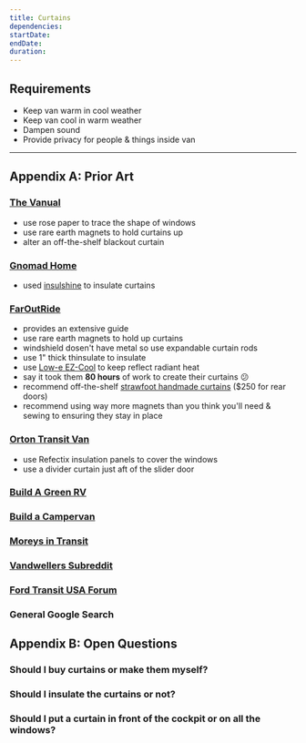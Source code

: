 ```yaml
---
title: Curtains
dependencies:
startDate:
endDate:
duration:
---
```


## Requirements

 - Keep van warm in cool weather
 - Keep van cool in warm weather
 - Dampen sound
 - Provide privacy for people & things inside van

---

## Appendix A: Prior Art

### [The Vanual](http://thevanual.com)

 - use rose paper to trace the shape of windows
 - use rare earth magnets to hold curtains up
 - alter an off-the-shelf blackout curtain

### [Gnomad Home](https://gnomadhome.com)

- used [insulshine](https://www.amazon.com/Insul-Shine-6360-by-the-yard/dp/B00HDOPJ3E/ref=as_li_ss_tl?ie=UTF8&qid=1504593834&sr=8-1&keywords=insul-shine&linkCode=sl1&tag=gh-byovan-20&linkId=2d33f21e0ec978af87152f498aa721d3) to insulate curtains

### [FarOutRide](http://faroutride.com)

- provides an extensive guide
- use rare earth magnets to hold up curtains
- windshield dosen't have metal so use expandable curtain rods
- use 1" thick thinsulate to insulate
- use [Low-e EZ-Cool](http://amzn.to/2uccOGt) to keep reflect radiant heat
- say it took them **80 hours** of work to create their curtains :confused:
- recommend off-the-shelf [strawfoot handmade curtains](https://strawfoothandmade.com/products/window-covers-ford-transit-van-medium-high-roof?variant=45117186500) ($250 for rear doors)
- recommend using way more magnets than you think you'll need & sewing to ensuring they stay in place

### [Orton Transit Van](http://www.ortontransit.info)

- use Refectix insulation panels to cover the windows
- use a divider curtain just aft of the slider door

### [Build A Green RV](http://www.buildagreenrv.com)

<!-- TODO -->

### [Build a Campervan](https://buildacampervan.com)
<!-- TODO -->

### [Moreys in Transit](http://moreysintransit.com)

<!-- TODO -->

### [Vandwellers Subreddit](https://www.reddit.com/r/vandwellers)

<!-- TODO -->

### [Ford Transit USA Forum](http://www.fordtransitusaforum.com)

<!-- TODO -->

### General Google Search

<!-- TODO -->

## Appendix B: Open Questions

### Should I buy curtains or make them myself?
### Should I insulate the curtains or not?
### Should I put a curtain in front of the cockpit or on all the windows?
